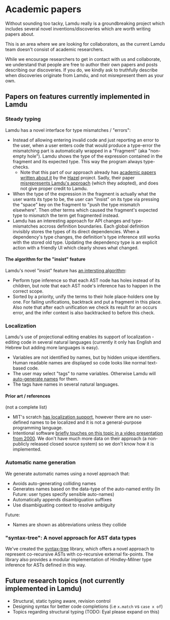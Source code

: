 # Academic papers

Without sounding too tacky, Lamdu really is a groundbreaking project which includes several novel inventions/discoveries which are worth writing papers about.

This is an area where we are looking for collaborators, as the current Lamdu team doesn't consist of academic researchers.

While we encourage researchers to get in contact with us and collaborate, we understand that people are free to author their own papers and posts describing our discoveries. If you do, we kindly ask to truthfully describe when discoveries originate from Lamdu, and not misrepresent them as your own.

## Papers on features currently implemented in Lamdu

### Steady typing

Lamdu has a novel interface for type mismatches / "errors":

* Instead of allowing entering invalid code and just reporting an error to the user, when a user enters code that would produce a type-error the mismatching part is automatically wrapped in a "Fragment" (aka "non-empty hole"). Lamdu shows the type of the expression contained in the fragment and its expected type. This way the program always type-checks.
  * Note that this part of our approach already has [academic papers written about it](https://arxiv.org/pdf/1607.04180.pdf) by the [Hazel](http://hazel.org) project. Sadly, their paper [misrepresents Lamdu's approach](https://github.com/hazelgrove/hazelnut-popl17/issues/58) (which they adopted), and does not give proper credit to Lamdu.
* When the type of the expression in the fragment is actually what the user wants its type to be, the user can "insist" on its type via pressing the "space" key on the fragment to "push the type mismatch elsewhere". Then other terms which caused the fragment's expected type to mismatch the term get fragmented instead.
* Lamdu has an interesting approach for API changes and type-mismatches accross definition boundaries. Each global definition invisibly stores the types of its direct dependencies. When a dependency's type changes, the definition's type inference still works with the stored old type. Updating the dependency type is an explicit action with a friendly UI which clearly shows what changed.

#### The algorithm for the "insist" feature

Lamdu's novel "insist" feature has [an intersting algorithm](https://github.com/lamdu/lamdu/blob/master/src/Lamdu/Sugar/Convert/Fragment/Heal.hs):

* Perform type inference so that each AST node has holes instead of its children, but note that each AST node's inference has to happen in the correct scope.
* Sorted by a priority, unify the terms to their hole place-holders one by one. For failing unifications, backtrack and put a fragment in this place. Also note that after each unification we check its result for an occurs error, and the infer context is also backtracked to before this check.

### Localization

Lamdu's use of projectional editing enables its support of localization - editing code in several natural languages (currently it only has English and Hebrew but adding more languages is easy).

* Variables are not identified by names, but by hidden unique identifiers. Human readable names are displayed so code looks like normal text-based code.
* The user may select "tags" to name variables. Otherwise Lamdu will [auto-generate names](#Automatic-name-generation) for them.
* The tags have names in several natural languages.

#### Prior art / references

(not a complete list)

* MIT's scratch [has localization support](https://en.scratch-wiki.info/wiki/How_to_Translate_Scratch), however there are no user-defined names to be localized and it is not a general-purpose programming language.
* Intentional software [briefly touches on this topic in a video presentation from 2000](https://youtu.be/tSnnfUj1XCQ?t=152). We don't have much more data on their approach (a non-publicly released closed source system) so we don't know how it is implemented.

### Automatic name generation

We generate automatic names using a novel approach that:
* Avoids auto-generating colliding names
* Generates names based on the data-type of the auto-named entity (In Future: user types specify sensible auto-names) 
* Automatically appends disambiguation suffixes
* Use disambiguating context to resolve ambiguity

Future:
* Names are shown as abbreviations unless they collide

### "syntax-tree": A novel approach for AST data types

We've created the [syntax-tree](https://github.com/lamdu/syntax-tree) library, which offers a novel approach to represent co-recursive ASTs with co-recursive external fix-points. The library also provides a modular implementation of Hindley-Milner type inference for ASTs defined in this way.

## Future research topics (not currently implemented in Lamdu)

* Structural, static typing aware, revision control
* Designing syntax for better code completions (i.e `x.match` vs `case x of`)
* Topics regarding structural typing (TODO: Eyal please expand on this)
